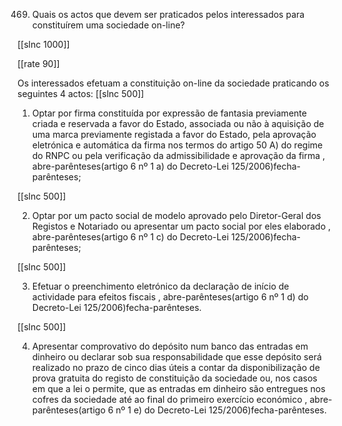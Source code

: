 469.  Quais  os  actos  que  devem  ser  praticados  pelos  interessados  para constituírem  uma sociedade  on-line?

[[slnc 1000]]

[[rate 90]]

Os  interessados  efetuam  a  constituição  on-line  da  sociedade  praticando  os seguintes  4 actos:
[[slnc 500]]

1)  Optar  por  firma  constituída  por  expressão  de  fantasia  previamente criada  e  reservada  a  favor  do  Estado,  associada  ou  não  à  aquisição  de uma  marca  previamente  registada  a  favor  do  Estado,  pela  aprovação eletrónica  e  automática  da  firma  nos  termos  do  artigo  50 A)  do  regime do  RNPC  ou  pela  verificação  da  admissibilidade  e  aprovação  da  firma , abre-parênteses(artigo 6 nº 1 a) do Decreto-Lei  125/2006)fecha-parênteses;

[[slnc 500]]

2)  Optar  por  um  pacto  social  de  modelo  aprovado  pelo  Diretor-Geral dos  Registos  e  Notariado  ou  apresentar  um  pacto  social  por  eles elaborado  , abre-parênteses(artigo 6 nº 1 c) do Decreto-Lei 125/2006)fecha-parênteses;

[[slnc 500]]

3)  Efetuar  o  preenchimento  eletrónico  da  declaração  de  início  de actividade  para  efeitos fiscais , abre-parênteses(artigo 6 nº 1 d) do Decreto-Lei 125/2006)fecha-parênteses.

[[slnc 500]]

4)  Apresentar  comprovativo  do  depósito  num  banco  das  entradas  em dinheiro  ou  declarar  sob  sua  responsabilidade  que  esse  depósito será  realizado  no  prazo  de  cinco  dias  úteis  a  contar  da disponibilização  de  prova  gratuita  do  registo  de  constituição  da sociedade  ou,  nos  casos  em  que  a  lei  o  permite,  que  as  entradas  em dinheiro  são  entregues  nos  cofres  da  sociedade  até  ao  final  do  primeiro exercício económico , abre-parênteses(artigo 6 nº  1 e) do Decreto-Lei  125/2006)fecha-parênteses.
